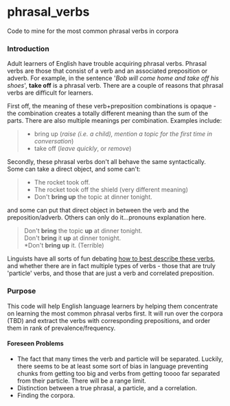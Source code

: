 # phrasal_verbs
Code to mine for the most common phrasal verbs in corpora

### Introduction
Adult learners of English have trouble acquiring phrasal verbs.  Phrasal verbs are those that consist of a verb and an associated preposition or adverb. For example, in the sentence '_Bob will come home and take off his shoes_', **take off** is a phrasal verb. There are a couple of reasons that phrasal verbs are difficult for learners.  

First off, the meaning of these verb+preposition combinations is opaque - the combination creates a totally different meaning than the sum of the parts.  There are also multiple meanings per combination.  Examples include:
>* bring up (_raise \(i.e. a child), mention a topic for the first time in conversation_)
>* take off  (_leave quickly_, or _remove_)

Secondly, these phrasal verbs don't all behave the same syntactically.  Some can take a direct object, and some can't:
>* The rocket took off.
>* The rocket took off the shield (very different meaning)
>* Don't **bring up** the topic at dinner tonight.

and some can put that direct object in between the verb and the preposition/adverb. Others can only do it...pronouns explanation here.

>  Don't **bring** the topic **up** at dinner tonight.  
>  Don't **bring** it **up** at dinner tonight.  
>  \*Don't **bring up** it.  (Terrible)

Linguists have all sorts of fun debating [how to best describe these verbs](https://www.linguisticsociety.org/sites/default/files/e-learning/42.%20SyntacticAmbiguity_TheyDecidedOnTheBoat.pdf), and whether there are in fact multiple types of verbs - those that are truly 'particle' verbs, and those that are just a verb and correlated preposition.  

### Purpose
This code will help English language learners by helping them concentrate on learning the most common phrasal verbs first.  It will run over the corpora (TBD) and extract the verbs with corresponding prepositions, and order them in rank of prevalence/frequency.

#### Foreseen Problems

* The fact that many times the verb and particle will be separated.  Luckily, there seems to be at least some sort of bias in language preventing chunks from getting too big and verbs from getting toooo far separated from their particle.  There will be a range limit.  
* Distinction between a true phrasal, a particle, and a correlation.
* Finding the corpora.
